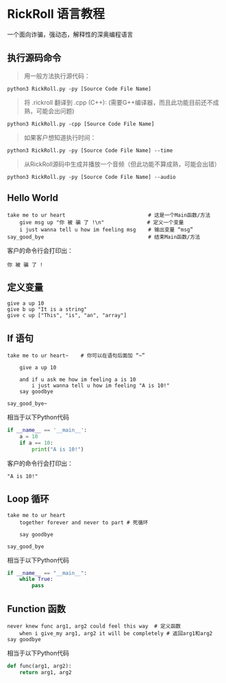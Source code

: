 # RickRoll 语言教程
一个面向诈骗，强动态，解释性的深奥编程语言

## 执行源码命令

> 用一般方法执行源代码：
```
python3 RickRoll.py -py [Source Code File Name]
```
> 将 .rickroll 翻译到 .cpp (C++): (需要G++编译器，而且此功能目前还不成熟，可能会出问题)
```
python3 RickRoll.py -cpp [Source Code File Name]
```
> 如果客户想知道执行时间：
```
python3 RickRoll.py -py [Source Code File Name] --time
```
> 从RickRoll源码中生成并播放一个音频（但此功能不算成熟，可能会出错）
```
python3 RickRoll.py -py [Source Code File Name] --audio
```


## Hello World
```
take me to ur heart                           # 这是一个Main函数/方法
    give msg up "你 被 骗 了 !\n"              # 定义一个变量
    i just wanna tell u how im feeling msg    # 输出变量 “msg”
say_good_bye                                  # 结束Main函数/方法
```
客户的命令行会打印出：
```
你 被 骗 了 !
```

## 定义变量
```
give a up 10
give b up "It is a string"
give c up ["This", "is", "an", "array"]
```

## If 语句
```
take me to ur heart~    # 你可以在语句后面加 “~”

    give a up 10

    and if u ask me how im feeling a is 10
        i just wanna tell u how im feeling "A is 10!"
    say goodbye

say_good_bye~
```
相当于以下Python代码
```python
if __name__ == '__main__':
    a = 10
    if a == 10:
        print("A is 10!")

```

客户的命令行会打印出：
```
"A is 10!"
```

## Loop 循环
```
take me to ur heart
    together forever and never to part # 死循环

    say goodbye

say_good_bye
```
相当于以下Python代码
```Python
if __name__ == "__main__":
    while True:
        pass
```

## Function 函数
```
never knew func arg1, arg2 could feel this way  # 定义函数
    when i give_my arg1, arg2 it will be completely # 返回arg1和arg2
say goodbye
```
相当于以下Python代码
```python
def func(arg1, arg2):
    return arg1, arg2
```
